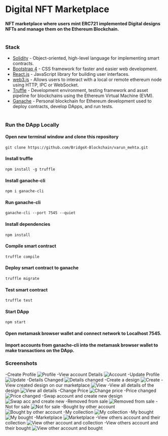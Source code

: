 # Digital NFT Marketplace
#### NFT marketplace where users mint ERC721 implemented Digital designs NFTs and manage them on the Ethereum Blockchain.
#

### Stack
- [Solidity](https://docs.soliditylang.org/en/v0.7.6/) - Object-oriented, high-level language for implementing smart contracts.
- [Bootstrap 4](https://getbootstrap.com/) - CSS framework for faster and easier web development.
- [React.js](https://reactjs.org/) - JavaScript library for building user interfaces.
- [web3.js](https://web3js.readthedocs.io/en/v1.3.4/) - Allows users to interact with a local or remote ethereum node using HTTP, IPC or WebSocket.
- [Truffle](https://www.trufflesuite.com/truffle) - Development environment, testing framework and asset pipeline for blockchains using the Ethereum Virtual Machine (EVM).
- [Ganache](https://www.trufflesuite.com/ganache) - Personal blockchain for Ethereum development used to deploy contracts, develop DApps, and run tests.
#
<!-- ### Interact with the deployed DApp
#### Crypto Boy Marketplace DApp requires [Metamask](https://metamask.io/) browser wallet extension to interact with.
#### Connect metamask browser wallet to Kovan Test Network.
#### Request and get test etheres for the metamask account from [Kovan Faucet](https://gitter.im/kovan-testnet/faucet) to make transactions.
#### Crypto Boy Marketplace Smart Contract is deployed to Kovan Testnet - [0x420d2a6E87D87992EB01e5BFe762B3F437dBfD85](https://kovan.etherscan.io/address/0x420d2a6e87d87992eb01e5bfe762b3f437dbfd85)
#### Access Crypto Boy Marketplace DApp at [cryptoboys-NFT-marketplace](https://devpavan04.github.io/cryptoboys-nft-marketplace/) and start minting your Crypto Boys.
# -->
### Run the DApp Locally

#### Open new terminal window and clone this repository
```
git clone https://github.com/BridgeX-Blockchain/varun_mehta.git
```

#### Install truffle
```
npm install -g truffle
```
#### Install ganache-cli
```
npm i ganache-cli
```
#### Run ganache-cli
```
ganache-cli --port 7545 --quiet
```
#### Install dependencies
```
npm install
```
#### Compile smart contract
```
truffle compile
```
#### Deploy smart contract to ganache
```
truffle migrate
```
#### Test smart contract
```
truffle test
```
#### Start DApp
```
npm start
```
#### Open metamask browser wallet and connect network to Localhost 7545.
#### Import accounts from ganache-cli into the metamask browser wallet to make transactions on the DApp.

### Screenshots
-Create Profile
![Profile](screenshots/1profile.png )
-View account Details
![Account](screenshots/2account.png )
-Update Profile
![Update](screenshots/3updateProfile.png )
-Details Changed
![Details changed](screenshots/4detailschanged.png )
-Create a design
![Create](screenshots/5create.png )
-View created design on our marketplace
![View](screenshots/6view.png )
-View all details of the design
![View all details](screenshots/7viewalldetails.png )
-Change Price
![Change price](screenshots/8changeprice.png )
-Price changed
![Price changed](screenshots/9pricechanged.png )
-Swap account and create new design
![Swap acc and create new](screenshots/10swapaccountandcreatenew.png )
-Removed from sale
![Removed from sale](screenshots/11removedfromsale.png )
-Not for sale
![Not for sale](screenshots/12notforsale.png )
-Bought by other account
![Bought by other account](screenshots/13boughtbyotheraccount.png )
-My collection
![My collection](screenshots/14mycollection.png )
-My bought
![My bought](screenshots/15mybought.png )
-Marketplace
![Marketplace](screenshots/16marketplace.png )
-View others account and their collection
![View other account and collection](screenshots/17viewotheraccount.png )
-View others account and their bought
![View other account and bought](screenshots/18viewotherbought.png )
